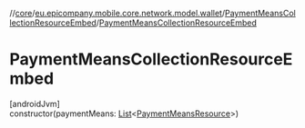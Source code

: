 //[core](../../../index.md)/[eu.epicompany.mobile.core.network.model.wallet](../index.md)/[PaymentMeansCollectionResourceEmbed](index.md)/[PaymentMeansCollectionResourceEmbed](-payment-means-collection-resource-embed.md)

# PaymentMeansCollectionResourceEmbed

[androidJvm]\
constructor(paymentMeans: [List](https://kotlinlang.org/api/latest/jvm/stdlib/kotlin.collections/-list/index.html)&lt;[PaymentMeansResource](../-payment-means-resource/index.md)&gt;)
